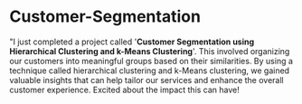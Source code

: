 # Customer-Segmentation
"I just completed a project called '**Customer Segmentation using Hierarchical Clustering and k-Means Clustering**'. This involved organizing our customers into meaningful groups based on their similarities. By using a technique called hierarchical clustering and k-Means clustering, we gained valuable insights that can help tailor our services and enhance the overall customer experience. Excited about the impact this can have!
